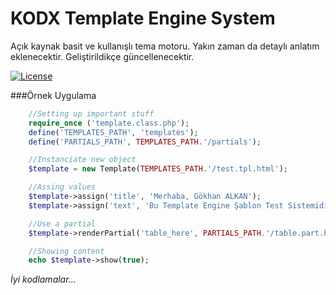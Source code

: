 
KODX Template Engine System
=======
Açık kaynak basit ve kullanışlı tema motoru.
Yakın zaman da detaylı anlatım eklenecektir.
Geliştirildikçe güncellenecektir.

[![License](http://img.shields.io/:license-apache-brightgreen.svg)](http://www.apache.org/licenses/LICENSE-2.0.html) 

###Örnek Uygulama
```php
    //Setting up important stuff
    require_once ('template.class.php');
    define('TEMPLATES_PATH', 'templates');
    define('PARTIALS_PATH', TEMPLATES_PATH.'/partials');

    //Instanciate new object
    $template = new Template(TEMPLATES_PATH.'/test.tpl.html');

    //Assing values
    $template->assign('title', 'Merhaba, Gökhan ALKAN');
    $template->assign('text', 'Bu Template Engine Şablon Test Sistemidir.');

    //Use a partial
    $template->renderPartial('table_here', PARTIALS_PATH.'/table.part.html', array('username' => 'Gökhan ALKAN', 'age' => 27));

    //Showing content
    echo $template->show(true);
```

<i>İyi kodlamalar...</i>
